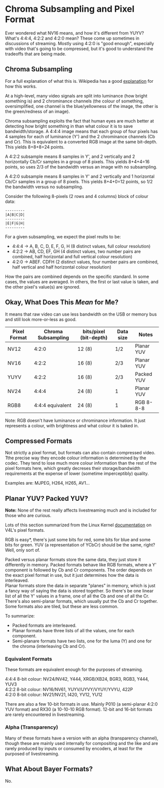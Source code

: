 # Chroma Subsampling and Pixel Format

Ever wondered what NV16 means, and how it's different from YUYV? What's 4:4:4, 4:2:2 and 4:2:0 mean? These come up sometimes in discussions of streaming. Mostly using 4:2:0 is "good enough", especially with video that's going to be compressed, but it's good to understand the tradeoffs that are being made.

## Chroma Subsampling

For a full explanation of what this is. Wikipedia has a good [explanation](https://en.wikipedia.org/wiki/Chroma_subsampling) for how this works.

At a high-level, many video signals are split into luminance (how bright something is) and 2 chrominance channels (the colour of something, oversimplified, one channel is the blue/yellowness of the image, the other is the green/redness of an image).

Chroma subsampling exploits the fact that human eyes are much better at detecting how bright something in than what colour it is to save bandwidth/storage. A 4:4:4 image means that each group of four pixels has 4 samples for each of luminance (Y') and the 2 chrominance channels (Cb and Cr). This is equivalent to a converted RGB image at the same bit-depth. This yields 8+8+8=24 points.

A 4:2:2 subsample means 8 samples in Y', and 2 vertically and 2 horizontally Cb/Cr samples in a group of 8 pixels. This yields 8+4+4=16 points, so uses 2/3 of the bandwidth versus an image with no subsampling.

A 4:2:0 subsample means 8 samples in Y' and 2 vertically and 1 horizontal Cb/Cr samples in a group of 8 pixels. This yields 8+4+0=12 points, so 1/2 the bandwidth versus no subsampling.

Consider the following 8-pixels (2 rows and 4 columns) block of colour data:

```text
---------
|A|B|C|D|
---------
|E|F|G|H|
---------
```

For a given subsampling, we expect the pixel reults to be:

- 4:4:4 -> A, B, C, D, E, F, G, H (8 distinct values, full colour resolution)
- 4:2:2 -> AB, CD, EF, GH (4 distinct values, two number pairs are combined, half horizontal and  full vertical colour resolution)
- 4:2:0 -> ABEF. CDFH (2 distinct values, four number pairs are combined, half vertical and half horizontal colour resolution)

How the pairs are combined depends on the specific standard. In some cases, the values are averaged. In others, the first or last value is taken, and the other pixel's value(s) are ignored.

## Okay, What Does This _Mean_ for Me?

It means that raw video can use less bandwidth on the USB or memory bus and still look more-or-less as good.

| Pixel Format | Chroma Subsampling | bits/pixel (bit-depth) | Data size | Notes |
| --- | --- | --- | --- | --- |
| NV12 | 4:2:0 | 12 (8) | 1/2 | Planar YUV |
| NV16 | 4:2:2 | 16 (8) | 2/3 | Planar YUV |
| YUYV | 4:2:2 | 16 (8) | 2/3 | Packed YUV |
| NV24 | 4:4:4 | 24 (8) | 1 | Planar YUV |
| RGB8 | 4:4:4 equivalent | 24 (8) | 1 | RGB 8-8-8 |

Note: RGB doesn't have luminance or chrominance information. It just represents a colour, with brightness and what colour it is baked in.

## Compressed Formats

Not strictly a pixel format, but formats can also contain compressed video. Tthe precise way they encode colour information is determined by the codec. They tend to lose much more colour information than the rest of the pixel formats here, which greatly decreses their storage/bandwidth requirements at the expense of lower (sometime imperceptibly) quality.

Examples are: MJPEG, H264, H265, AV1...

## Planar YUV? Packed YUV?

**Note:** None of the rest really affects livestreaming much and is included for those who are curious.

Lots of this section summarized from the Linux Kernel [documentation](https://docs.kernel.org/6.8/userspace-api/media/v4l/pixfmt.html) on V4L's pixel formats.

RGB is easy*, there's just some bits for red, some bits for blue and some bits for green. YUV (a representation of YCbCr) should be the same, right? Well, only sort of.

Packed versus planar formats store the same data, they just store it differently in memory. Packed formats behave like RGB formats, where a Y' component is followed by Cb and Cr components. The order depends on the exact pixel format in use, but it just determines how the data is interleaved. \
Planar formats store the data in separate "planes" in memory, which is just a fancy way of saying the data is stored together. So there's be one linear list of all the Y' values in a frame, one of all the Cb and one of all the Cr. There's also semi-planar formats, which usually put the Cb and Cr together. Some formats also are tiled, but these are less common.

To summarize:

- Packed formats are interleaved.
- Planar formats have three lists of all the values, one for each component.
- Semi-planare formats have two lists, one for the luma (Y) and one for the chroma (interleaving Cb and Cr).

### Equivalent Formats

These formats are equivalent enough for the purposes of streaming.

4:4:4 8-bit colour: NV24/NV42, Y444, XRGB/XB24, BGR3, RGB3, Y444, YUV3\
4:2:2 8-bit colour: NV16/NV61, YUYV/UYVY/VYUY/YVYU, 422P\
4:2:0 8-bit colour: NV21/NV21, I420, YV12, YU12

There are also a few 10-bit formats in use. Mainly P010 (a semi-planar 4:2:0 YUV format) and RX30 (a 10-10-10 RGB format). 12-bit and 16-bit formats are rarely encountered in livestreaming.

### Alpha (Transparency)

Many of these formats have a version with an alpha (transparency channel), though these are mainly used internally for compositing and the like and are rarely produced by inputs or consumed by encoders, at least for the purposed of livestreaming.

## What About Bayer Formats?

No.
